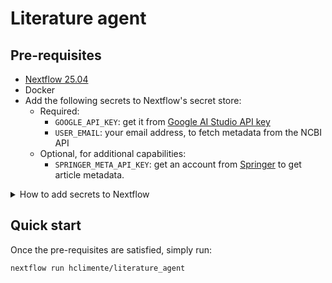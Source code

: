 # Literature agent

## Pre-requisites

- [Nextflow 25.04](https://www.nextflow.io/)
- Docker
- Add the following secrets to Nextflow's secret store:
    - Required:
        - `GOOGLE_API_KEY`: get it from [Google AI Studio API key](https://aistudio.google.com/app/api-keys)
        - `USER_EMAIL`: your email address, to fetch metadata from the NCBI API
    - Optional, for additional capabilities:
        - `SPRINGER_META_API_KEY`: get an account from [Springer](https://dev.springernature.com/) to get article metadata.

<details>

<summary>How to add secrets to Nextflow</summary>

```bash
nextflow secrets set GOOGLE_API_KEY "<YOUR_GOOGLE_AI_STUDIO_KEY>"
```

</details>

## Quick start

Once the pre-requisites are satisfied, simply run:

```bash
nextflow run hclimente/literature_agent
```
